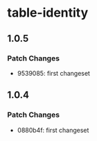 # table-identity

## 1.0.5

### Patch Changes

- 9539085: first changeset

## 1.0.4

### Patch Changes

- 0880b4f: first changeset
